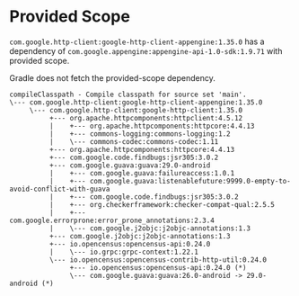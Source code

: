 
# Provided Scope

`com.google.http-client:google-http-client-appengine:1.35.0` has a dependency of
`com.google.appengine:appengine-api-1.0-sdk:1.9.71` with provided scope.

Gradle does not fetch the provided-scope dependency.

```
compileClasspath - Compile classpath for source set 'main'.
\--- com.google.http-client:google-http-client-appengine:1.35.0
     \--- com.google.http-client:google-http-client:1.35.0
          +--- org.apache.httpcomponents:httpclient:4.5.12
          |    +--- org.apache.httpcomponents:httpcore:4.4.13
          |    +--- commons-logging:commons-logging:1.2
          |    \--- commons-codec:commons-codec:1.11
          +--- org.apache.httpcomponents:httpcore:4.4.13
          +--- com.google.code.findbugs:jsr305:3.0.2
          +--- com.google.guava:guava:29.0-android
          |    +--- com.google.guava:failureaccess:1.0.1
          |    +--- com.google.guava:listenablefuture:9999.0-empty-to-avoid-conflict-with-guava
          |    +--- com.google.code.findbugs:jsr305:3.0.2
          |    +--- org.checkerframework:checker-compat-qual:2.5.5
          |    +--- com.google.errorprone:error_prone_annotations:2.3.4
          |    \--- com.google.j2objc:j2objc-annotations:1.3
          +--- com.google.j2objc:j2objc-annotations:1.3
          +--- io.opencensus:opencensus-api:0.24.0
          |    \--- io.grpc:grpc-context:1.22.1
          \--- io.opencensus:opencensus-contrib-http-util:0.24.0
               +--- io.opencensus:opencensus-api:0.24.0 (*)
               \--- com.google.guava:guava:26.0-android -> 29.0-android (*)
```

